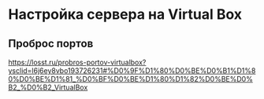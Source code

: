 # Настройка сервера на Virtual Box

## Проброс портов

https://losst.ru/probros-portov-virtualbox?ysclid=l6j6ey8vbo193726231#%D0%9F%D1%80%D0%BE%D0%B1%D1%80%D0%BE%D1%81_%D0%BF%D0%BE%D1%80%D1%82%D0%BE%D0%B2_%D0%B2_VirtualBox
